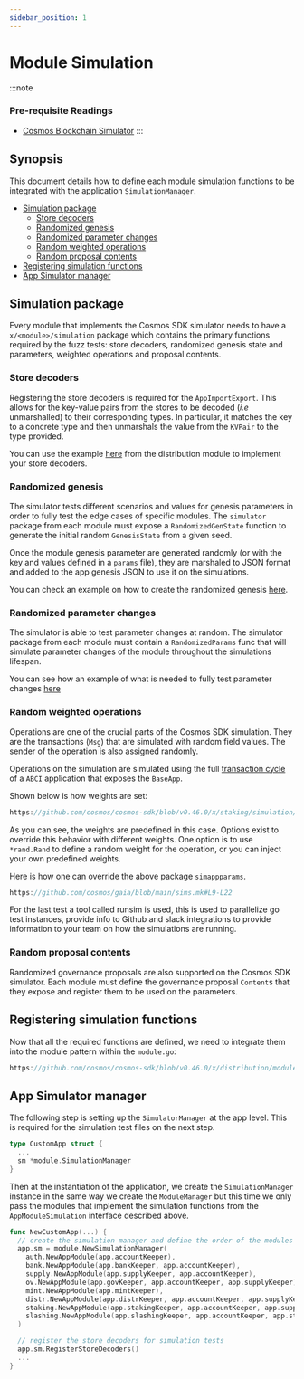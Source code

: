 ```yaml
---
sidebar_position: 1
---
```


# Module Simulation

:::note

### Pre-requisite Readings

* [Cosmos Blockchain Simulator](../core/12-simulation.md)
:::

## Synopsis

This document details how to define each module simulation functions to be
integrated with the application `SimulationManager`.
  
* [Simulation package](#simulation-package)
    * [Store decoders](#store-decoders)
    * [Randomized genesis](#randomized-genesis)
    * [Randomized parameter changes](#randomized-parameter-changes)
    * [Random weighted operations](#random-weighted-operations)
    * [Random proposal contents](#random-proposal-contents)
* [Registering simulation functions](#registering-simulation-functions)
* [App Simulator manager](#app-simulator-manager)

## Simulation package

Every module that implements the Cosmos SDK simulator needs to have a `x/<module>/simulation`
package which contains the primary functions required by the fuzz tests: store
decoders, randomized genesis state and parameters, weighted operations and proposal
contents.

### Store decoders

Registering the store decoders is required for the `AppImportExport`. This allows
for the key-value pairs from the stores to be decoded (_i.e_ unmarshalled)
to their corresponding types. In particular, it matches the key to a concrete type
and then unmarshals the value from the `KVPair` to the type provided.

You can use the example [here](https://github.com/cosmos/cosmos-sdk/blob/v0.46.0/x/distribution/simulation/decoder.go) from the distribution module to implement your store decoders.

### Randomized genesis

The simulator tests different scenarios and values for genesis parameters
in order to fully test the edge cases of specific modules. The `simulator` package from each module must expose a `RandomizedGenState` function to generate the initial random `GenesisState` from a given seed.

Once the module genesis parameter are generated randomly (or with the key and
values defined in a `params` file), they are marshaled to JSON format and added
to the app genesis JSON to use it on the simulations.

You can check an example on how to create the randomized genesis [here](https://github.com/cosmos/cosmos-sdk/blob/v0.46.0/x/staking/simulation/genesis.go).

### Randomized parameter changes

The simulator is able to test parameter changes at random. The simulator package from each module must contain a `RandomizedParams` func that will simulate parameter changes of the module throughout the simulations lifespan.

You can see how an example of what is needed to fully test parameter changes [here](https://github.com/cosmos/cosmos-sdk/blob/v0.46.0/x/staking/simulation/params.go)

### Random weighted operations

Operations are one of the crucial parts of the Cosmos SDK simulation. They are the transactions
(`Msg`) that are simulated with random field values. The sender of the operation
is also assigned randomly.

Operations on the simulation are simulated using the full [transaction cycle](../core/01-transactions.md) of a
`ABCI` application that exposes the `BaseApp`.

Shown below is how weights are set:

```go reference
https://github.com/cosmos/cosmos-sdk/blob/v0.46.0/x/staking/simulation/operations.go#L17-L75
```

As you can see, the weights are predefined in this case. Options exist to override this behavior with different weights. One option is to use `*rand.Rand` to define a random weight for the operation, or you can inject your own predefined weights.

Here is how one can override the above package `simappparams`.

```go reference
https://github.com/cosmos/gaia/blob/main/sims.mk#L9-L22
```

For the last test a tool called runsim  <!-- # TODO: add link to runsim readme when its created --> is used, this is used to parallelize go test instances, provide info to Github and slack integrations to provide information to your team on how the simulations are running.  

### Random proposal contents

Randomized governance proposals are also supported on the Cosmos SDK simulator. Each
module must define the governance proposal `Content`s that they expose and register
them to be used on the parameters.

## Registering simulation functions

Now that all the required functions are defined, we need to integrate them into the module pattern within the `module.go`:

```go reference
https://github.com/cosmos/cosmos-sdk/blob/v0.46.0/x/distribution/module.go
```

## App Simulator manager

The following step is setting up the `SimulatorManager` at the app level. This
is required for the simulation test files on the next step.

```go
type CustomApp struct {
  ...
  sm *module.SimulationManager
}
```

Then at the instantiation of the application, we create the `SimulationManager`
instance in the same way we create the `ModuleManager` but this time we only pass
the modules that implement the simulation functions from the `AppModuleSimulation`
interface described above.

```go
func NewCustomApp(...) {
  // create the simulation manager and define the order of the modules for deterministic simulations
  app.sm = module.NewSimulationManager(
    auth.NewAppModule(app.accountKeeper),
    bank.NewAppModule(app.bankKeeper, app.accountKeeper),
    supply.NewAppModule(app.supplyKeeper, app.accountKeeper),
    ov.NewAppModule(app.govKeeper, app.accountKeeper, app.supplyKeeper),
    mint.NewAppModule(app.mintKeeper),
    distr.NewAppModule(app.distrKeeper, app.accountKeeper, app.supplyKeeper, app.stakingKeeper),
    staking.NewAppModule(app.stakingKeeper, app.accountKeeper, app.supplyKeeper),
    slashing.NewAppModule(app.slashingKeeper, app.accountKeeper, app.stakingKeeper),
  )

  // register the store decoders for simulation tests
  app.sm.RegisterStoreDecoders()
  ...
}
```
